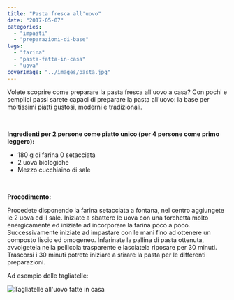 ```yaml
---
title: "Pasta fresca all'uovo"
date: "2017-05-07"
categories: 
  - "impasti"
  - "preparazioni-di-base"
tags: 
  - "farina"
  - "pasta-fatta-in-casa"
  - "uova"
coverImage: "../images/pasta.jpg"
---
```


Volete scoprire come preparare la pasta fresca all'uovo a casa? Con pochi e semplici passi sarete capaci di preparare la pasta all'uovo: la base per moltissimi piatti gustosi, moderni e tradizionali.

 

**Ingredienti per 2 persone come piatto unico (per 4 persone come primo leggero):**

- 180 g di farina 0 setacciata
- 2 uova biologiche
- Mezzo cucchiaino di sale

 

**Procedimento:**

Procedete disponendo la farina setacciata a fontana, nel centro aggiungete le 2 uova ed il sale. Iniziate a sbattere le uova con una forchetta molto energicamente ed iniziate ad incorporare la farina poco a poco. Successivamente iniziate ad impastare con le mani fino ad ottenere un composto liscio ed omogeneo. Infarinate la pallina di pasta ottenuta, avvolgetela nella pellicola trasparente e lasciatela riposare per 30 minuti. Trascorsi i 30 minuti potrete iniziare a stirare la pasta per le differenti preparazioni.

Ad esempio delle tagliatelle:

![Tagliatelle all'uovo fatte in casa](https://cucinadalnord.it/wp-content/uploads/2017/05/Tagliatelle-alluovo.jpg)

